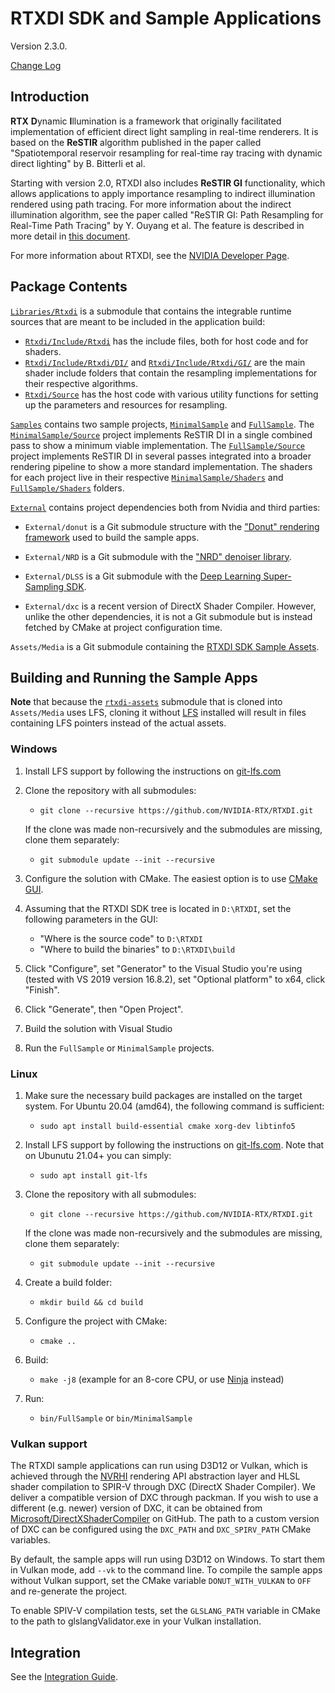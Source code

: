 
# RTXDI SDK and Sample Applications

Version 2.3.0.

[Change Log](ChangeLog.md)

## Introduction

**RTX** **D**ynamic **I**llumination is a framework that originally facilitated implementation of efficient direct light sampling in real-time renderers. It is based on the **ReSTIR** algorithm published in the paper called "Spatiotemporal reservoir resampling for real-time ray tracing with dynamic direct lighting" by B. Bitterli et al.

Starting with version 2.0, RTXDI also includes **ReSTIR GI** functionality, which allows applications to apply importance resampling to indirect illumination rendered using path tracing. For more information about the indirect illumination algorithm, see the paper called "ReSTIR GI: Path Resampling for Real-Time Path Tracing" by Y. Ouyang et al. The feature is described in more detail in [this document](Doc/RestirGI.md).

For more information about RTXDI, see the [NVIDIA Developer Page](https://developer.nvidia.com/rtxdi).

## Package Contents

[`Libraries/Rtxdi`](https://github.com/NVIDIA-RTX/RTXDI-Library) is a submodule that contains the integrable runtime sources that are meant to be included in the application build:

- [`Rtxdi/Include/Rtxdi`](https://github.com/NVIDIA-RTX/RTXDI-Library/tree/main/Include/Rtxdi) has the include files, both for host code and for shaders.
- [`Rtxdi/Include/Rtxdi/DI/`](https://github.com/NVIDIA-RTX/RTXDI-Library/tree/main/Include/Rtxdi/DI) and [`Rtxdi/Include/Rtxdi/GI/`](https://github.com/NVIDIA-RTX/RTXDI-Library/tree/main/Include/Rtxdi/GI) are the main shader include folders that contain the resampling implementations for their respective algorithms.
- [`Rtxdi/Source`](https://github.com/NVIDIA-RTX/RTXDI-Library/tree/main/Source) has the host code with various utility functions for setting up the parameters and resources for resampling.

[`Samples`](Samples) contains two sample projects, [`MinimalSample`](Samples/MinimalSample) and [`FullSample`](Samples/FullSample). The [`MinimalSample/Source`](Samples/MinimalSample/Source) project implements ReSTIR DI in a single combined pass to show a minimum viable implementation. The [`FullSample/Source`](Samples/FullSample/Source) project implements ReSTIR DI in several passes integrated into a broader rendering pipeline to show a more standard implementation. The shaders for each project live in their respective [`MinimalSample/Shaders`](Samples/MinimalSample/Shaders) and [`FullSample/Shaders`](Samples/FullSample/Shaders) folders.

[`External`](External) contains project dependencies both from Nvidia and third parties:

- `External/donut` is a Git submodule structure with the ["Donut" rendering framework](https://github.com/NVIDIA-RTX/Donut) used to build the sample apps.

- `External/NRD` is a Git submodule with the ["NRD" denoiser library](https://github.com/NVIDIA-RTX/NRD).

- `External/DLSS` is a Git submodule with the [Deep Learning Super-Sampling SDK](https://github.com/NVIDIA/DLSS).

- `External/dxc` is a recent version of DirectX Shader Compiler. However, unlike the other dependencies, it is not a Git submodule but is instead fetched by CMake at project configuration time.

`Assets/Media` is a Git submodule containing the [RTXDI SDK Sample Assets](https://github.com/NVIDIA-RTX/RTXDI-Assets).


## Building and Running the Sample Apps

**Note** that because the [`rtxdi-assets`](https://github.com/NVIDIA-RTX/RTXDI-Assets) submodule that is cloned into `Assets/Media` uses LFS, cloning it without [LFS](https://git-lfs.com) installed will result in files containing LFS pointers instead of the actual assets.

### Windows

1. Install LFS support by following the instructions on [git-lfs.com](https://git-lfs.com)

2. Clone the repository with all submodules:
	- `git clone --recursive https://github.com/NVIDIA-RTX/RTXDI.git`

	If the clone was made non-recursively and the submodules are missing, clone them separately:

	- `git submodule update --init --recursive`

3. Configure the solution with CMake. The easiest option is to use [CMake GUI](https://cmake.org/download/).

4. Assuming that the RTXDI SDK tree is located in `D:\RTXDI`, set the following parameters in the GUI:
	- "Where is the source code" to `D:\RTXDI`
	- "Where to build the binaries" to `D:\RTXDI\build`

5. Click "Configure", set "Generator" to the Visual Studio you're using (tested with VS 2019 version 16.8.2), set "Optional platform" to x64, click "Finish".

6. Click "Generate", then "Open Project".

7. Build the solution with Visual Studio 

8. Run the `FullSample` or `MinimalSample` projects.

### Linux

1. Make sure the necessary build packages are installed on the target system. For Ubuntu 20.04 (amd64), the following command is sufficient:
	- `sudo apt install build-essential cmake xorg-dev libtinfo5`

2. Install LFS support by following the instructions on [git-lfs.com](https://git-lfs.com). Note that on Ubunutu 21.04+ you can simply:
	- `sudo apt install git-lfs`

3. Clone the repository with all submodules:
	- `git clone --recursive https://github.com/NVIDIA-RTX/RTXDI.git`

	If the clone was made non-recursively and the submodules are missing, clone them separately:

	- `git submodule update --init --recursive`

4. Create a build folder:
	- `mkdir build && cd build`

5. Configure the project with CMake:
	- `cmake ..`

6. Build:
	- `make -j8` (example for an 8-core CPU, or use [Ninja](https://ninja-build.org) instead)

7. Run:
	- `bin/FullSample` or `bin/MinimalSample`

### Vulkan support

The RTXDI sample applications can run using D3D12 or Vulkan, which is achieved through the [NVRHI](https://github.com/NVIDIA-RTX/NVRHI) rendering API abstraction layer and HLSL shader compilation to SPIR-V through DXC (DirectX Shader Compiler). We deliver a compatible version of DXC through packman. If you wish to use a different (e.g. newer) version of DXC, it can be obtained from [Microsoft/DirectXShaderCompiler](https://github.com/Microsoft/DirectXShaderCompiler) on GitHub. The path to a custom version of DXC can be configured using the `DXC_PATH` and `DXC_SPIRV_PATH` CMake variables.

By default, the sample apps will run using D3D12 on Windows. To start them in Vulkan mode, add `--vk` to the command line. To compile the sample apps without Vulkan support, set the CMake variable `DONUT_WITH_VULKAN` to `OFF` and re-generate the project.

To enable SPIV-V compilation tests, set the `GLSLANG_PATH` variable in CMake to the path to glslangValidator.exe in your Vulkan installation.

## Integration

See the [Integration Guide](Doc/Integration.md).
